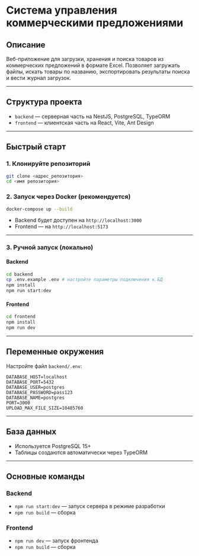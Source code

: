 # Система управления коммерческими предложениями

## Описание

Веб-приложение для загрузки, хранения и поиска товаров из коммерческих предложений в формате Excel. Позволяет загружать файлы, искать товары по названию, экспортировать результаты поиска и вести журнал загрузок.

---

## Структура проекта

- `backend` — серверная часть на NestJS, PostgreSQL, TypeORM
- `frontend` — клиентская часть на React, Vite, Ant Design

---

## Быстрый старт

### 1. Клонируйте репозиторий

```bash
git clone <адрес_репозитория>
cd <имя репозитория>
```

### 2. Запуск через Docker (рекомендуется)

```bash
docker-compose up --build
```

- Backend будет доступен на `http://localhost:3000`
- Frontend — на `http://localhost:5173`

---

### 3. Ручной запуск (локально)

#### Backend

```bash
cd backend
cp .env.example .env # настройте параметры подключения к БД
npm install
npm run start:dev
```

#### Frontend

```bash
cd frontend
npm install
npm run dev
```

---

## Переменные окружения

Настройте файл `backend/.env`:

```
DATABASE_HOST=localhost
DATABASE_PORT=5432
DATABASE_USER=postgres
DATABASE_PASSWORD=pass123
DATABASE_NAME=postgres
PORT=3000
UPLOAD_MAX_FILE_SIZE=10485760
```

---

## База данных

- Используется PostgreSQL 15+
- Таблицы создаются автоматически через TypeORM

---

## Основные команды

### Backend

- `npm run start:dev` — запуск сервера в режиме разработки
- `npm run build` — сборка

### Frontend

- `npm run dev` — запуск фронтенда
- `npm run build` — сборка
